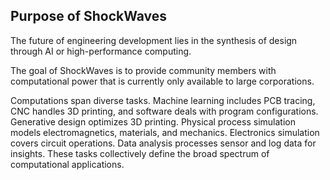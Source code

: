 ## Purpose of ShockWaves

The future of engineering development lies in the synthesis of design through AI or high-performance computing.

The goal of ShockWaves is to provide community members with computational power that is currently only available to
large corporations.

Computations span diverse tasks. Machine learning includes PCB tracing, CNC handles 3D printing, and software deals with
program configurations. Generative design optimizes 3D printing. Physical process simulation models electromagnetics,
materials, and mechanics. Electronics simulation covers circuit operations. Data analysis processes sensor and log data
for insights. These tasks collectively define the broad spectrum of computational applications.
